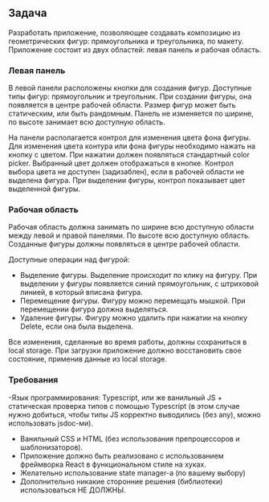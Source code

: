 ## Задача
Разработать приложение, позволяющее создавать композицию из геометрических фигур: прямоугольника и треугольника, по макету. Приложение состоит из двух областей: левая панель и рабочая область.


### Левая панель
В левой панели расположены кнопки для создания фигур. Доступные типы фигур: прямоугольник и треугольник. При создании фигуры, она появляется в центре рабочей области. Размер фигур может быть статическим, или быть рандомным. Панель не изменяется по ширине, по высоте занимает всю доступную область.

На панели располагается контрол для изменения цвета фона фигуры. Для изменения цвета контура или фона фигуры необходимо нажать на кнопку с цветом. При нажатии должен появляться стандартный color picker. Выбранный цвет должен отображаться в кнопке. Контрол выбора цвета не доступен (задизаблен), если в рабочей области не выделена фигура. При выделении фигуры, контрол показывает цвет выделенной фигуры.


### Рабочая область
Рабочая область должна занимать по ширине всю доступную области между левой и правой панелями. По высоте всю доступную область. Созданные фигуры должны появляться в центре рабочей области. 

Доступные операции над фигурой:
- Выделение фигуры. Выделение происходит по клику на фигуру. При выделении у фигуры появляется синий прямоугольник, с штриховой линией, в который вписана фигура.
- Перемещение фигуры. Фигуру можно перемещать мышкой. При перемещении фигура должна выделяться.
- Удаление фигуры. Фигуру можно удалить при нажатии на кнопку Delete, если она была выделена.

Все изменения, сделанные во время работы, должны сохраниться в local storage. При загрузки приложение должно восстановить свое состояние, применив данные из local storage.


### Требования
-Язык программирования: Typescript, или же ванильный JS + статическая проверка типов с помощью Typescript (в этом случае нужно добиться, чтобы типы JS корректно выводились (без any), можно использовать jsdoc-ми).
- Ванильный CSS и HTML (без использования препроцессоров и шаблонизаторов). 
- Приложение должно быть реализовано с использованием фреймворка React в функциональном стиле на хуках.
- Желательно использование state manager-а (по вашему выбору)
- Дополнительно никакие сторонние решения (библиотеки) использоваться НЕ ДОЛЖНЫ.
